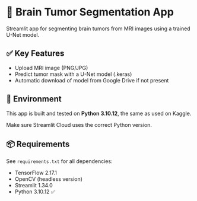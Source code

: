 # 🧠 Brain Tumor Segmentation App

Streamlit app for segmenting brain tumors from MRI images using a trained U-Net model.

## ✅ Key Features
- Upload MRI image (PNG/JPG)
- Predict tumor mask with a U-Net model (.keras)
- Automatic download of model from Google Drive if not present

## 🔧 Environment

This app is built and tested on **Python 3.10.12**, the same as used on Kaggle.

Make sure Streamlit Cloud uses the correct Python version.

## 📦 Requirements

See `requirements.txt` for all dependencies:
- TensorFlow 2.17.1
- OpenCV (headless version)
- Streamlit 1.34.0
- Python 3.10.12 ✅
